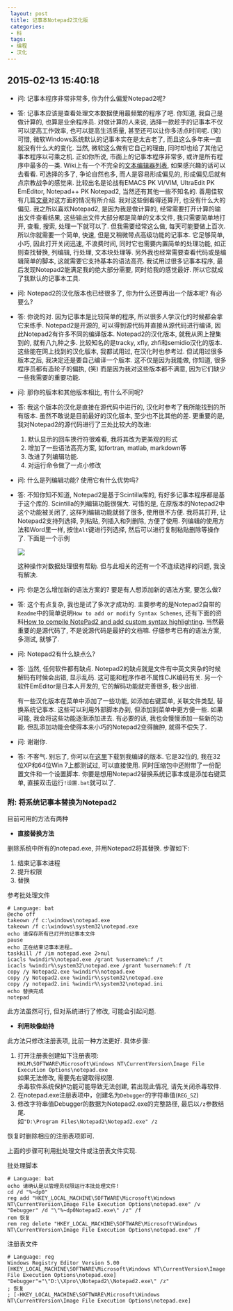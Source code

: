 ```yaml
---
 layout: post
 title: 记事本Notepad2汉化版
 categories:
 - 科
 tags:
 - 编程
 - 汉化
---
```


## 2015-02-13 15:40:18

- 问: 记事本程序非常非常多, 你为什么偏爱Notepad2呢?

- 答: 记事本应该是查看处理文本数据使用最频繁的程序了吧. 你知道, 我自己是做计算的, 也算是业余程序员. 对做计算的人来说, 选择一款趁手的记事本不仅可以提高工作效率, 也可以提高生活质量, 甚至还可以让你多活点时间呢. (笑) 可惜, 微软Windows系统默认的记事本实在是太古老了, 而且这么多年来一直就没有什么大的变化. 当然, 微软这么做有它自己的理由, 同时却也给了其他记事本程序以可乘之机. 正如你所说, 市面上的记事本程序非常多, 或许是所有程序中最多的一类. Wiki上有一个不完全的[文本编辑器列表](http://zh.wikipedia.org/wiki/%E6%96%87%E4%BB%B6%E7%BC%96%E8%BE%91%E5%99%A8%E6%AF%94%E8%BE%83), 如果感兴趣的话可以去看看. 可选择的多了, 争论自然也多, 而人是容易形成偏见的, 形成偏见后就有点宗教战争的感觉来. 比较出名是论战有EMACS PK VI/VIM, UltraEdit PK EmEditor, Notepad++ PK Notepad2, 当然还有其他一些不知名的. 善用佳软有几篇[文章](http://xbeta.info/texteditor.htm)对这方面的情况有所介绍. 我对这些倒看得还算开, 也没有什么大的偏见. 我之所以喜欢Notepad2, 是因为我是做计算的, 经常需要打开计算的输出文件查看结果, 这些输出文件大部分都是简单的文本文件, 我只需要简单地打开, 查看, 搜索, 处理一下就可以了. 但我需要经常这么做, 每天可能要做上百次. 所以你就需要一个简单, 快速, 但是又稍微带点高级功能的记事本. 它足够简单, 小巧, 因此打开关闭迅速, 不浪费时间, 同时它也需要内置简单的处理功能, 如正则查找替换, 列编辑, 行处理, 文本块处理等. 另外我也经常需要查看代码或是编辑简单的脚本, 这就需要它支持基本的语法高亮. 我试用过很多记事本程序, 最后发现Notepad2能满足我的绝大部分需要, 同时给我的感觉最好. 所以它就成了我默认的记事本工具.

- 问: Notepad2的汉化版本也已经很多了, 你为什么还要再出一个版本呢? 有必要么?

- 答: 你说的对. 因为记事本是比较简单的程序, 所以很多人学汉化的时候都会拿它来练手. Notepad2是开源的, 可以得到源代码并直接从源代码进行编译, 因此Notepad2有许多不同的编译版本. Notepad2的汉化版本, 就我从网上搜集到的, 就有八九种之多. 比较知名的是tracky, xfly, zhfi和semidio汉化的版本. 这些能在网上找到的汉化版本, 我都试用过, 在汉化时也参考过. 但试用过很多版本之后, 我决定还是要自己编译一个版本. 这不仅是因为我能做, 你知道, 很多程序员都有造轮子的偏执, (笑) 而是因为我对这些版本都不满意, 因为它们缺少一些我需要的重要功能.

- 问: 那你的版本和其他版本相比, 有什么不同呢?

- 答: 我这个版本的汉化是直接在源代码中进行的, 汉化时参考了我所能找到的所有版本. 虽然不敢说是目前最好的汉化版本, 至少也不比其他的差. 更重要的是, 我对Notepad2的源代码进行了三处比较大的改进:

	1. 默认显示的回车换行符很难看, 我将其改为更美观的形式
	2. 增加了一些语法高亮方案, 如fortran, matlab, markdown等
	3. 改进了列编辑功能.
	4. 对运行命令做了一点小修改

- 问: 什么是列编辑功能? 使用它有什么优势吗?

- 答: 不知你知不知道, Notepad2是基于Scintilla库的, 有好多记事本程序都是基于这个库的. Scintilla的列编辑功能很强大. 可惜的是, 在原版本的Notepad2中这个功能被关闭了, 这样列编辑功能就弱了很多, 使用很不方便. 我将其打开, 让Notepad2支持列选择, 列粘贴, 列插入和列删除, 方便了使用. 列编辑的使用方法和Word里一样, 按住`Alt`键进行列选择, 然后可以进行复制粘贴删除等操作了. 下面是一个示例

	![](https://jerkwin.github.io/pic/Notepad2_Col.gif)

	这种操作对数据处理很有帮助. 但与此相关的还有一个不连续选择的问题, 我没有解决.

- 问: 你是怎么增加新的语法方案的? 要是有人想添加新的语法方案, 要怎么做?

- 答: 这个有点复杂, 我也是试了多次才成功的. 主要参考的是Notepad2自带的`Readme`中的简单说明`How to add or modify Syntax Schemes`, 还有下面的资料[How to compile NotePad2 and add custom syntax highlighting](http://www.serkey.com/how-to-compile-notepad2-and-add-custom-syntax-highlighting-bbxvjw.html). 当然最重要的是源代码了, 不是说源代码是最好的文档嘛. 仔细参考已有的语法方案, 多测试, 就够了.

- 问: Notepad2有什么缺点么?

- 答: 当然, 任何软件都有缺点. Notepad2的缺点就是文件有中英文夹杂的时候解码有时候会出错, 显示乱码. 这可能和程序作者不属性CJK编码有关. 另一个软件EmEditor是日本人开发的, 它的解码功能就完善很多, 极少出错.

	有一些汉化版本在菜单中添加了一些功能, 如添加右键菜单, 关联文件类型, 替换系统记事本. 这些可以利用外部脚本办到, 但添加到菜单中更方便一些. 如果可能, 我会将这些功能逐渐添加进去. 有必要的话, 我也会慢慢添加一些新的功能. 但乱添加功能会使得本来小巧的Notepad2变得臃肿, 就得不偿失了.

- 问: 谢谢你.

- 答: 不客气. 别忘了, 你可以在[这里](/prog/Notepad2.zip)下载到我编译的版本. 它是32位的, 我在32位XP和64位Win 7上都测试过, 可以直接使用. 同时压缩包中还附带了一份配置文件和一个设置脚本. 你要是想用Notepad2替换系统记事本或是添加右键菜单, 直接双击运行`!设置.bat`就可以了.

### 附: 将系统记事本替换为Notepad2

目前可用的方法有两种

- __直接替换方法__

删除系统中所有的notepad.exe, 并用Notepad2将其替换. 步骤如下:

1. 结束记事本进程
2. 提升权限
3. 替换

参考批处理文件

<pre class="line-numbers" data-start="0"><code class="language-bash"># Language: bat
@echo off
takeown /f c:\windows\notepad.exe
takeown /f c:\windows\system32\notepad.exe
echo 请保存所有已打开的记事本文件
pause
echo 正在结束记事本进程…
taskkill /f /im notepad.exe 2>nul
icacls %windir%\notepad.exe /grant %username%:f /t
icacls %windir%\system32\notepad.exe /grant %username%:f /t
copy /y Notepad2.exe %windir%\notepad.exe
copy /y Notepad2.exe %windir%\system32\notepad.exe
copy /y notepad2.ini %windir%\system32\notepad.ini
echo 替换完成
notepad
</code></pre>

此方法虽然可行, 但对系统进行了修改, 可能会引起问题.

- __利用映像劫持__

此方法只修改注册表项, 比前一种方法更好. 具体步骤:

1. 打开注册表创建如下注册表项:  
	`HKLM\SOFTWARE\Microsoft\Windows NT\CurrentVersion\Image File Execution Options\notepad.exe`  
	如果无法修改, 需要先右键取得权限.  
	杀毒软件系统保护功能可能导致无法创建, 若出现此情况, 请先关闭杀毒软件.
2. 在notepad.exe注册表项中，创建名为`Debugger`的字符串值(`REG_SZ`)
3. 修改字符串值Debugger的数据为Notepad2.exe的完整路径, 最后以`/z`参数结尾.  
	如`"D:\Program Files\Notepad2\Notepad2.exe" /z`

恢复时删除相应的注册表项即可.

上面的步骤可利用批处理文件或注册表文件实现.

批处理脚本

<pre class="line-numbers" data-start="0"><code class="language-bash"># Language: bat
echo 请确认是以管理员权限运行本批处理文件!
cd /d "%~dp0"
reg add "HKEY_LOCAL_MACHINE\SOFTWARE\Microsoft\Windows NT\CurrentVersion\Image File Execution Options\notepad.exe" /v "Debugger" /d "\"%~dp0Notepad2.exe\" /z" /f
rem 恢复
rem reg delete "HKEY_LOCAL_MACHINE\SOFTWARE\Microsoft\Windows NT\CurrentVersion\Image File Execution Options\notepad.exe" /f
</code></pre>

注册表文件

<pre class="line-numbers" data-start="0"><code class="language-bash"># Language: reg
Windows Registry Editor Version 5.00
[HKEY_LOCAL_MACHINE\SOFTWARE\Microsoft\Windows NT\CurrentVersion\Image File Execution Options\notepad.exe]
"Debugger"="\"D:\\Xpro\\Notepad2\\Notepad2.exe\" /z"
; 恢复
; [-HKEY_LOCAL_MACHINE\SOFTWARE\Microsoft\Windows NT\CurrentVersion\Image File Execution Options\notepad.exe]
</code></pre>
